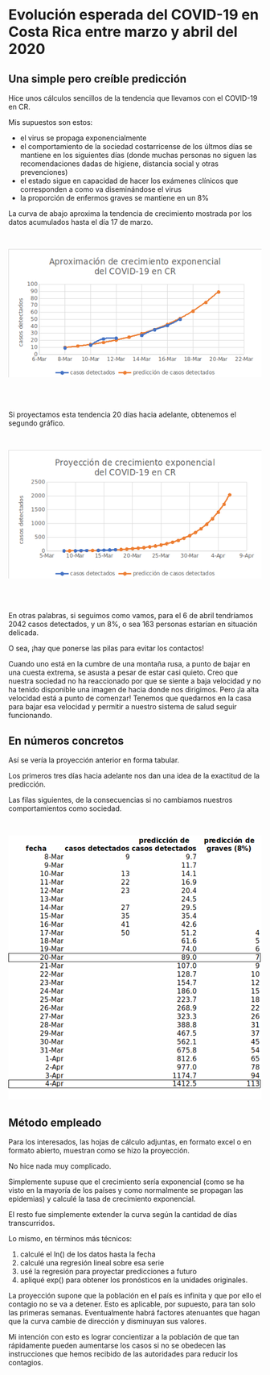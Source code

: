 # Evolución esperada del COVID-19 en Costa Rica entre marzo y abril del 2020
## Una simple pero creíble predicción

Hice unos cálculos sencillos de la tendencia que llevamos con el COVID-19 en CR.

Mis supuestos son estos:
* el virus se propaga exponencialmente
* el comportamiento de la sociedad costarricense de los últmos días se mantiene en los siguientes días (donde muchas personas no siguen las recomendaciones dadas de higiene, distancia social y otras prevenciones)
* el estado sigue en capacidad de hacer los exámenes clínicos que corresponden a como va diseminándose el virus
* la proporción de enfermos graves se mantiene en un 8%

La curva de abajo aproxima la tendencia de crecimiento mostrada por los datos acumulados hasta el día 17 de marzo.

<br>

![image17](img/image17.png)

<br>
<br>

Si proyectamos esta tendencia 20 días hacia adelante, obtenemos el segundo gráfico.

<br>

![image_17-proy](img/image_17-proy.png)

<br>
<br>

En otras palabras, si seguimos como vamos, para el 6 de abril tendríamos 2042 casos detectados, y un 8%, o sea 163 personas estarían en situación delicada.

O sea, ¡hay que ponerse las pilas para evitar los contactos!

Cuando uno está en la cumbre de una montaña rusa, a punto de bajar en una cuesta extrema, se asusta a pesar de estar casi quieto. Creo que nuestra sociedad no ha reaccionado por que se siente a baja velocidad y no ha tenido disponible una imagen de hacia donde nos dirigimos. Pero ¡la alta velocidad está a punto de comenzar! Tenemos que quedarnos en la casa para bajar esa velocidad y permitir a nuestro sistema de salud seguir funcionando.

## En números concretos
Así se vería la proyección anterior en forma tabular.

Los primeros tres días hacia adelante nos dan una idea de la exactitud de la predicción.

Las filas siguientes, de la consecuencias si no cambiamos nuestros comportamientos como sociedad.

<br>

![image](img/image_proy17.png)


## Método empleado
Para los interesados, las hojas de cálculo adjuntas, en formato excel o en formato abierto, muestran como se hizo la proyección.

No hice nada muy complicado.

Simplemente supuse que el crecimiento sería exponencial (como se ha visto en la mayoría de los países y como normalmente se propagan las epidemias) y calculé la tasa de crecimiento exponencial.

El resto fue simplemente extender la curva según la cantidad de días transcurridos.

Lo mismo, en términos más técnicos:
1. calculé el ln() de los datos hasta la fecha
2. calculé una regresión lineal sobre esa serie
3. usé la regresión para proyectar predicciones a futuro
4. apliqué exp() para obtener los pronósticos en la unidades originales.

La proyección supone que la población en el país es infinita y que por ello el contagio no se va a detener.  Esto es aplicable, por supuesto, para tan solo las primeras semanas.  Eventualmente habrá factores atenuantes que hagan que la curva cambie de dirección y disminuyan sus valores.

Mi intención con esto es lograr concientizar a la población de que tan rápidamente pueden aumentarse los casos si no se obedecen las instrucciones que hemos recibido de las autoridades para reducir los contagios.